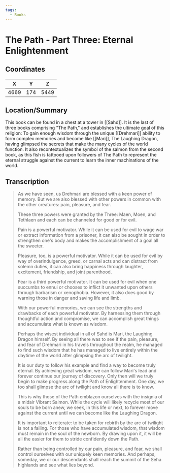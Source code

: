 ```yaml
---
tags:
  - Books
---
```


# The Path - Part Three: Eternal Enlightenment

## Coordinates
| **X** | **Y** | **Z** |
| :---: | :---: | :---: |
| 4669  |  174  | 5449  |

## Location/Summary
This book can be found in a chest at a tower in [[Sahd]]. It is the last of three books comprising "The Path," and establishes the ultimate goal of this religion: To gain enough wisdom through the unique [[Drehmari]] ability to form complex memories and become like [[Mari]], The Laughing Dragon, having glimpsed the secrets that make the many cycles of the world function. It also recontextualizes the symbol of the salmon from the second book, as this fish is tattooed upon followers of The Path to represent the eternal struggle against the current to learn the inner machinations of the world.

## Transcription
> As we have seen, us Drehmari are blessed with a keen power of memory. But we are also blessed with other powers in common with the other creatures: pain, pleasure, and fear.
>
> These three powers were granted by the Three: Maen, Moen, and Tethlaen and each can be channeled for good or for evil.
>
> Pain is a powerful motivator. While it can be used for evil to wage war or extract information from a prisoner, it can also be sought in order to strengthen one's body and makes the accomplishment of a goal all the sweeter.
>
> Pleasure, too, is a powerful motivator. While it can be used for evil by way of overindulgence, greed, or carnal acts and can distract from solemn duties, it can also bring happiness through laughter, excitement, friendship, and joint parenthood.
>
> Fear is a third powerful motivator. It can be used for evil when one succumbs to ennui or chooses to inflict it unwanted upon others through barbarism or xenophobia. However, it also does good by warning those in danger and saving life and limb.
>
> With our powerful memories, we can see the strengths and drawbacks of each powerful motivator. By harnessing them through thoughtful action and compromise, we can accomplish great things and accumulate what is known as wisdom.
>
> Perhaps the wisest individual in all of Sahd is Mari, the Laughing Dragon himself. By seeing all there was to see if the pain, pleasure, and fear of Drehmari in his travels throughout the realm, he managed to find such wisdom that he has managed to live entirely within the daytime of the world after glimpsing the arc of twilight.
>
> It is our duty to follow his example and find a way to become truly eternal. By achieving great wisdom, we can follow Mari's lead and forever continue our journey of discovery. Only then will we truly
begin to make progress along the Path of Enlightenment. One day, we too shall glimpse the arc of twilight and know all there is to know.
>
> This is why those of the Path emblazon ourselves with the insignia of a midair Vibrant Salmon. While the cycle will likely recycle most of our souls to be born anew, we seek, in this life or next, to forever move against the current until we can become like the Laughing Dragon.
>
> It is important to reiterate: to be taken for rebirth by the arc of twilight is not a failing. For those who have accumulated wisdom, that wisdom must remain in the soul of the newborn. By drawing upon it, it will be all the easier for them to stride confidently down the Path.
>
> Rather than being controlled by our pain, pleasure, and fear, we shall control ourselves with our uniquely keen memories. And perhaps, someday, we or our descendants shall reach the summit of the Seha highlands and see what lies beyond.

